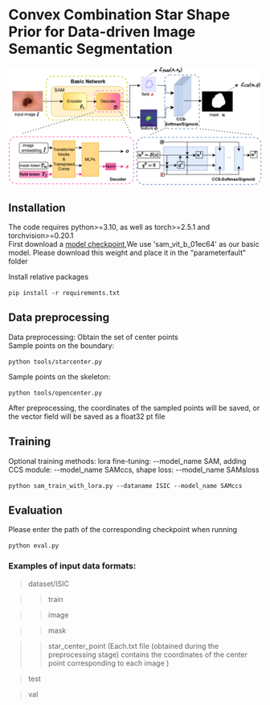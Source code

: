 Convex Combination Star Shape Prior for Data-driven Image Semantic Segmentation
======
![](https://github.com/zhaoxinyum/CCS/raw/master/network_sam_ccs.png)
## Installation
The code requires python>=3.10, as well as torch>=2.5.1 and torchvision>=0.20.1  
First download a [model checkpoint](https://dl.fbaipublicfiles.com/segment_anything/sam_vit_b_01ec64.pth),We use 'sam_vit_b_01ec64' as our basic model. Please download this weight and place it in the "parameterfault" folder 

Install relative packages

```pip install -r requirements.txt```

## Data preprocessing
Data preprocessing: Obtain the set of center points  
Sample points on the boundary: 

```python tools/starcenter.py```

Sample points on the skeleton: 

```python tools/opencenter.py```

After preprocessing, the coordinates of the sampled points will be saved, or the vector field will be saved as a float32 pt file
## Training
Optional training methods: lora fine-tuning: --model_name SAM, adding CCS module: --model_name SAMccs, shape loss: --model_name SAMsloss

```python sam_train_with_lora.py --dataname ISIC --model_name SAMccs```

## Evaluation
Please enter the path of the corresponding checkpoint when running

```python eval.py```
### Examples of input data formats:

> dataset/ISIC

>> train

>> image

>> mask

>> star_center_point (Each.txt file (obtained during the preprocessing stage) contains the coordinates of the center point corresponding to each image )

> test

> val
